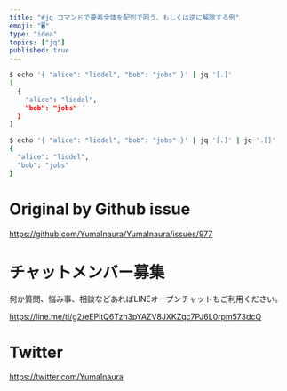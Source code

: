 ```yaml
---
title: "#jq コマンドで要素全体を配列で囲う、もしくは逆に解除する例"
emoji: "🖥"
type: "idea"
topics: ["jq"]
published: true
---
```



```sh
$ echo '{ "alice": "liddel", "bob": "jobs" }' | jq '[.]'
[
  {
    "alice": "liddel",
    "bob": "jobs"
  }
]
```

```sh
$ echo '{ "alice": "liddel", "bob": "jobs" }' | jq '[.]' | jq '.[]'
{
  "alice": "liddel",
  "bob": "jobs"
}
```


# Original by Github issue

https://github.com/YumaInaura/YumaInaura/issues/977








<!-- Update From Qiita API -->

# チャットメンバー募集


何か質問、悩み事、相談などあればLINEオープンチャットもご利用ください。

https://line.me/ti/g2/eEPltQ6Tzh3pYAZV8JXKZqc7PJ6L0rpm573dcQ





# Twitter


https://twitter.com/YumaInaura


<!-- Update From Qiita API -->


